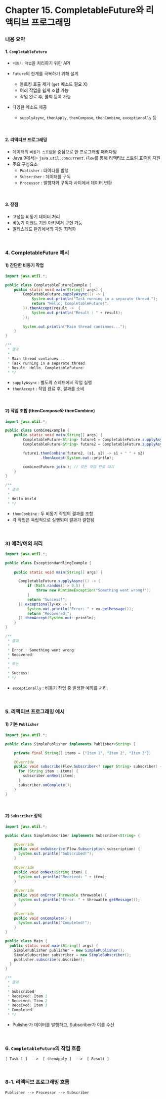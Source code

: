 # Chapter 15. CompletableFuture와 리액티브 프로그래밍

### 내용 요약 <br>
#### 1. `CompletableFuture`
- `비동기 작업`을 처리하기 위한 API
- `Future`의 한계를 극복하기 위해 설계
  - 블로킹 호출 제거 (`get` 메소드 필요 X)
  - 여러 작업을 쉽게 조합 가능
  - 작업 완료 후, 콜백 등록 가능

- 다양한 메소드 제공
  - `supplyAsync`, `thenApply`, `thenCompose`, `thenCombine`, `exceptionally` 등


<br>


#### 2. 리액티브 프로그래밍
- 데이터의 `비동기 스트림`을 중심으로 한 프로그래밍 패러다임 
- Java 9에서는 `java.util.concurrent.Flow`를 통해 리액티브 스트림 표준을 지원
- 주요 구성요소
  - `Publisher` : 데이터를 발행
  - `Subscriber` : 데이터를 구독
  - `Processor` : 발행자와 구독자 사이에서 데이터 변환


<br>


#### 3. 장점
- 고성능 비동기 데이터 처리
- 비동기 이벤트 기반 아키텍처 구현 가능
- 멀티스레드 환경에서의 자원 최적화

<br>

### 4. CompletableFuture 예시
#### 1) 간단한 비동기 작업
```java
import java.util.*;

public class CompletableFutureExample {
    public static void main(String[] args) {
        CompletableFuture.supplyAsync(() -> {
            System.out.println("Task running in a separate thread.");
            return "Hello, CompletableFuture!";
        }).thenAccept(result ->  {
            System.out.println("Result : " + result);
        });
        
        System.out.println("Main thread continues...");
    }
}

/**
 * 결과
 *
 * Main thread continues...
 * Task running in a separate thread.
 * Result: Hello, CompletableFuture!
 * */
```
- `supplyAsync` : 별도의 스레드에서 작업 실행
- `thenAccept` : 작업 완료 후, 결과를 소비

<br>

#### 2) 작업 조합 (thenCompose와 thenCombine)
```java
import java.util.*;

public class CombineExample {
    public static void main(String[] args) {
        CompletableFuture<String> future1 = CompletableFuture.supplyAsync(() -> "Hello");
        CompletableFuture<String> future2 = CompletableFuture.supplyAsync(() -> "World");

        future1.thenCombine(future2, (s1, s2) -> s1 + " " + s2)
                .thenAccept(System.out::println);

        combinedFuture.join(); // 모든 작업 완료 대기
    }
}

/**
 * 결과
 *
 * Hello World
 * */
```
- `thenCombine` : 두 비동기 작업의 결과를 조합
- 각 작업은 독립적으로 실행되며 결과가 결합됨


<br>

### 3) 에러/예외 처리
```java
import java.util.*;

public class ExceptionHandlingExample {
    
    public static void main(String[] args) {

      CompletableFuture.supplyAsync(() -> {
          if (Math.random() > 0.5) {
              throw new RuntimeException("Something went wrong!");
          }
          return "Success!";
      }).exceptionally(ex -> {
          System.out.println("Error: " + ex.getMessage());
          return "Recovered!";
      }).thenAccept(System.out::println);
    }
}

/**
 * 결과
 * 
 * Error : Something went wrong!
 * Recovered!
 * 
 * 또는
 * 
 * Success!
 * */
```
- `exceptionally` : 비동기 작업 중 발생한 예외를 처리.

<br>

### 5. 리액티브 프로그래밍 예시
#### 1) 기본 `Publisher`
```java
import java.util.*;

public class SimplePublisher implements Publisher<String> {

    private final String[] items = {"Item 1", "Item 2", "Item 3"};

    @Override
    public void subscribe(Flow.Subscriber<? super String> subscriber) {
      for (String item : items) {
        subscriber.onNext(item);
      }
      subscriber.onComplete();
    }
}
```

<br>

#### 2) `Subscriber` 정의
```java
import java.util.*;

public class SimpleSubscriber implements Subscriber<String> {

    @Override
    public void onSubscribe(Flow.Subscription subscription) {
      System.out.println("Subscribed!");
    }
  
    @Override
    public void onNext(String item) {
      System.out.println("Received: " + item);
    }
  
    @Override
    public void onError(Throwable throwable) {
      System.out.println("Error: " + throwable.getMessage());
    }
  
    @Override
    public void onComplete() {
      System.out.println("Completed!");
    }
}

public class Main {
  public static void main(String[] args) {
    SimplePublisher publisher = new SimplePublisher();
    SimpleSubscriber subscriber = new SimpleSubscriber();
    publisher.subscribe(subscriber);
  }
}

/**
 * 결과
 * 
 * Subscribed!
 * Received: Item 1
 * Received: Item 2
 * Received: Item 3
 * Completed!
 * */
```
- Pulisher가 데이터를 발행하고, Subscriber가 이를 수신

<br>


### 6. `CompletableFuture`의 작업 흐름
```text
[ Task 1 ]  -->  [ thenApply ]  -->  [ Result ]
```

<br>

### 8-1. 리액티브 프로그래밍 흐름
```text
Publisher --> Processor --> Subscriber
```
